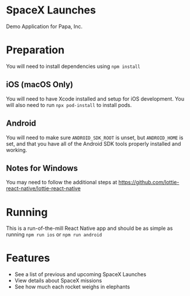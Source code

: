 # SpaceX Launches
Demo Application for Papa, Inc.

# Preparation
You will need to install dependencies using `npm install`

## iOS (macOS Only)
You will need to have Xcode installed and setup for iOS development.
You will also need to run `npx pod-install` to install pods.

## Android
You will need to make sure `ANDROID_SDK_ROOT` is unset, but `ANDROID_HOME` 
is set, and that you have all of the Android SDK tools properly installed
and working.

## Notes for Windows
You may need to follow the additional steps at https://github.com/lottie-react-native/lottie-react-native

# Running
This is a run-of-the-mill React Native app and should be as simple as
running `npm run ios` or `npm run android`

# Features
* See a list of previous and upcoming SpaceX Launches
* View details about SpaceX missions
* See how much each rocket weighs in elephants
